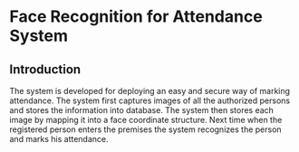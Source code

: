 # Face Recognition for Attendance System
## Introduction
The system is developed for deploying an easy and secure way of marking attendance.
The system first captures images of all the authorized persons and stores the information into database.
The system then stores each image by mapping it into a face coordinate structure.
Next time when the registered person enters the premises the system recognizes the person and marks his attendance.
